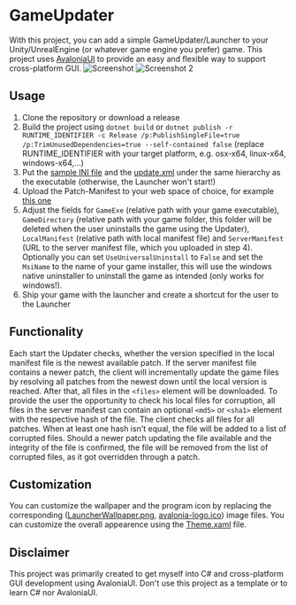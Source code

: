 # GameUpdater
With this project, you can add a simple GameUpdater/Launcher to your Unity/UnrealEngine (or whatever game engine you prefer) game. This project uses [AvaloniaUI](https://github.com/AvaloniaUI/Avalonia) to provide an easy and flexible way to support cross-platform GUI.
![Screenshot](http://projects.marius-butz.de/updater/Screenshot.png)
![Screenshot 2](http://projects.marius-butz.de/updater/Screenshot2.png)

## Usage
1. Clone the repository or download a release
2. Build the project using ```dotnet build``` or ```dotnet publish -r RUNTIME_IDENTIFIER -c Release /p:PublishSingleFile=true /p:TrimUnusedDependencies=true --self-contained false``` (replace RUNTIME_IDENTIFIER with your target platform, e.g. osx-x64, linux-x64, windows-x64,...)
3. Put the [sample INI file](GameUpdater.ini) and the [update.xml](update.xml) under the same hierarchy as the executable (otherwise, the Launcher won't start!)
4. Upload the Patch-Manifest to your web space of choice, for example [this one](http://projects.marius-butz.de/updater/update.xml)
5. Adjust the fields for ```GameExe``` (relative path with your game executable), ```GameDirectory``` (relative path with your game folder, this folder will be deleted when the user uninstalls the game using the Updater), ```LocalManifest``` (relative path with local manifest file) and ```ServerManifest``` (URL to the server manifest file, which you uploaded in step 4). Optionally you can set ```UseUniversalUninstall``` to ```False``` and set the ```MsiName``` to the name of your game installer, this will use the windows native uninstaller to uninstall the game as intended (only works for windows!).
6. Ship your game with the launcher and create a shortcut for the user to the Launcher

## Functionality
Each start the Updater checks, whether the version specified in the local manifest file is the newest available patch. If the server manifest file contains a newer patch, the client will incrementally update the game files by resolving all patches from the newest down until the local version is reached. After that, all files in the ```<files>``` element will be downloaded. To provide the user the opportunity to check his local files for corruption, all files in the server manifest can contain an optional ```<md5>``` or ```<sha1>``` element with the respective hash of the file. The client checks all files for all patches. When at least one hash isn't equal, the file will be added to a list of corrupted files. Should a newer patch updating the file available and the integrity of the file is confirmed, the file will be removed from the list of corrupted files, as it got overridden through a patch.

## Customization
You can customize the wallpaper and the program icon by replacing the corresponding ([LauncherWallpaper.png](Assets/LauncherWallpaper.jpg), [avalonia-logo.ico](Assets/avalonia-logo.ico)) image files. You can customize the overall appearence using the [Theme.xaml](Assets/Theme.xaml) file.

## Disclaimer
This project was primarily created to get myself into C# and cross-platform GUI development using AvaloniaUI. Don't use this project as a template or to learn C# nor AvaloniaUI.
